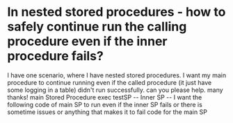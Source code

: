 
# In nested stored procedures - how to safely continue run the calling procedure even if the inner procedure fails?

I have one scenario, where I have nested stored procedures. I want my main procedure to continue running even if the called procedure (it just have some logging in a table) didn't run successfully.
can you please help.
many thanks!
main Stored Procedure
exec testSP -- Inner SP
-- I want the following code of main SP to run even if the inner SP fails or there is sometime issues or anything that makes it to fail
code for the main SP

        